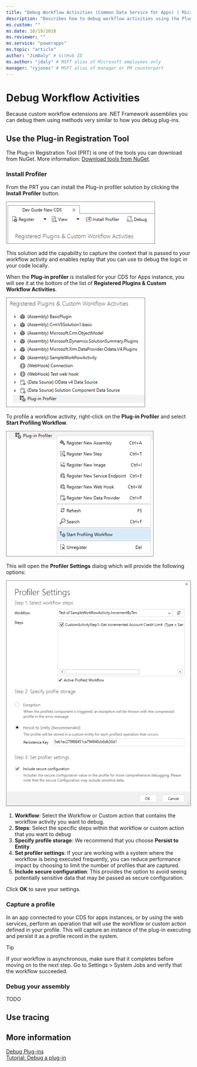 ```yaml
---
title: "Debug Workflow Activities (Common Data Service for Apps) | Microsoft Docs" # Intent and product brand in a unique string of 43-59 chars including spaces
description: "Describes how to debug workflow activities using the Plug-in Registration tool." # 115-145 characters including spaces. This abstract displays in the search result.
ms.custom: ""
ms.date: 10/19/2018
ms.reviewer: ""
ms.service: "powerapps"
ms.topic: "article"
author: "JimDaly" # GitHub ID
ms.author: "jdaly" # MSFT alias of Microsoft employees only
manager: "ryjones" # MSFT alias of manager or PM counterpart
---
```

# Debug Workflow Activities

Because custom workflow extensions are .NET Framework assemblies you can debug them using methods very similar to how you debug plug-ins. 

## Use the Plug-in Registration Tool

The Plug-in Registration Tool (PRT) is one of the tools you can download from NuGet. More information: [Download tools from NuGet](../download-tools-nuget.md).

### Install Profiler

From the PRT you can install the Plug-in profiler solution by clicking the **Install Profiler** button.

![The install profiler button in the plug-in registration tool](../media/tutorial-debug-plug-in-install-profiler.md.png)

This solution add the capability to capture the context that is passed to your workflow activity and enables replay that you can use to debug the logic in your code locally.

When the **Plug-in profiler** is installed for your CDS for Apps instance, you will see it at the bottom of the list of **Registered Plugins & Custom Workflow Activities**.

![Plug-in Profiler in the Plug-in Registration Tool](media/Plug-in-Profiler.png)

To profile a workflow activity, right-click on the **Plug-in Profiler** and select **Start Profiling Workflow**.

![Start Profiling Workflow](media/Start-profiling-workflow.png)

This will open the **Profiler Settings** dialog which will provide the following options:

![profiler settings dialog](media/Profiler-settings.png)

1. **Workflow**: Select the Workflow or Custom action that contains the workflow activity you want to debug.
1. **Steps**: Select the specific steps within that workflow or custom action that you want to debug
1. **Specify profile storage**: We recommend that you choose **Persist to Entity**.
1. **Set profiler settings**: If your are working with a system where the workflow is being executed frequently, you can reduce performance impact by choosing to limit the number of profiles that are captured.
1. **Include secure configuration**: This provides the option to avoid seeing potentially sensitive data that may be passed as secure configuration.

Click **OK** to save your settings.

### Capture a profile

In an app connected to your CDS for apps instances, or by using the web services, perform an operation that will use the workflow or custom action defined in your profile. This will capture an instance of the plug-in executing and persist it as a profile record in the system.

> [!TIP]
> If your workflow is asynchronous, make sure that it completes before moving on to the next step. Go to Settings > System Jobs and verify that the workflow succeeded.

### Debug your assembly

TODO


## Use tracing

## More information

[Debug Plug-ins](../debug-plug-in.md)<br />
[Tutorial: Debug a plug-in](../tutorial-debug-plug-in.md)
